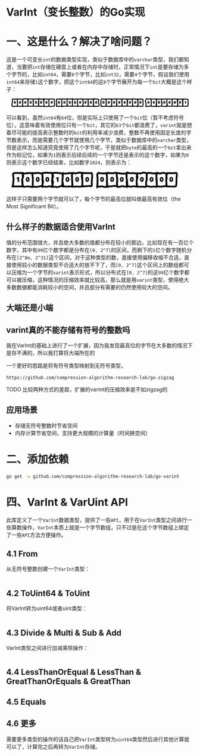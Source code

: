 # VarInt（变长整数）的Go实现 

# 一、这是什么？解决了啥问题？

这是一个可变长`int`的数据类型实现，类似于数据库中的`varchar`类型，我们都知道，当要把`int`存储在硬盘上或者在内存中存储时，正常情况下`int`是要存储为多个字节的，比如`int64`，需要`8`个字节，比如`int32`，需要`4`个字节，假设我们使用`int64`来存储`1`这个数字，把这个`int64`的这`8`个字节展开为每一个`bit`大概是这个样子：

![image-20221201004517168](README.assets/image-20221201004517168.png)

可以看到，虽然`int64`有`64`位，但是实际上只使用了一个`bit`位（暂不考虑符号位），这意味着有效使用位只有一个`bit`，其它的`63`个`bit`都浪费了，`varint`就是想着尽可能的提高表示整数时的`bit`的利用率减少浪费，整数不再使用固定长度的字节数表示，而是需要几个字节就使用几个字节，类似于数据库中的`varchar`类型，但是这样怎么知道究竟使用了几个字节呢，于是就把`byte`的最高的一个`bit`拿出来作为标记位，如果为`1`则表示后续后续的一个字节还是表示的这个数字，如果为`0`则表示这个数字已经结束，比如数字`1024`，则表示为：

![image-20221201005133305](README.assets/image-20221201005133305.png)

这样子只需要两个字节就可以了，每个字节的最高位就叫做最高有效位（the Most Significant Bit）。

## 什么样子的数据适合使用VarInt 

值的分布范围很大，并且绝大多数的值都分布在较小的那边，比如现在有一百亿个数字，其中有`99`亿个数字都是分布在`[0, 2^7]`的区间，而剩下的`1`亿个数字随机分布在`[2^8m, 2^31]`这个区间，对于这种类型的数，直接使用偏移收缩不合适，直接使用较小的数据类型不合适大的放不下了，而`[0, 2^7]`这个区间上的数组都可以压缩为一个字节的`varint`表示形式，所以分布式在`[0, 2^7]`的这`99`亿个数字都可以被压缩，这种情况的压缩效率就比较高，那么就是用`varint`类型，使得绝大多数数据都能消耗较小的空间，并且部分有需要的仍然使用较大的空间。



## 大端还是小端









## varint真的不能存储有符号的整数吗



我在VarInt的基础上进行了一个扩展，因为我发现最高位的字节在大多数的情况下是存不满的，所以我打算将大端所在的

一个更好的思路是将有符号类型映射到无符号类型，

```
https://github.com/compression-algorithm-research-lab/go-zigzag
```



TODO 比较两种方式的差距，扩展的varint的压缩效率是不如zigzag的





## 应用场景

- 存储无符号整数时节省空间
- 内存计算节省空间，支持更大规模的计算量（时间换空间） 

# 二、添加依赖

```bash
go get -u github.com/compression-algorithm-research-lab/go-varint
```

# 四、VarInt & VarUint API

此库定义了一个`VarInt`数据类型，提供了一些`API`，用于在`VarInt`类型之间进行一些算数操作，`VarInt`本质上就是一个字节数组，只不过是在这个字节数组上绑定了一些`API`方法方便操作。

## 4.1 From

从无符号整数创建一个`VarInt`类型：

```go

```

## 4.2 ToUint64 & ToUint

将VarInt转为uint64或者uint类型：

```go

```

## 4.3 Divide & Multi & Sub & Add

VarInt类型之间进行加减乘除操作：

```go

```

## 4.4 LessThanOrEqual & LessThan & GreatThanOrEquals & GreatThan



## 4.5 Equals



## 4.6 更多

需要更多类型的操作的话自己把`VarInt`类型转为`uint64`类型然后进行其他计算就可以了，计算完之后再转为`VarInt`存储。







